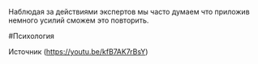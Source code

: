 Наблюдая за действиями экспертов мы часто думаем что приложив немного усилий сможем это повторить. 

#Психология 

Источник (https://youtu.be/kfB7AK7rBsY)